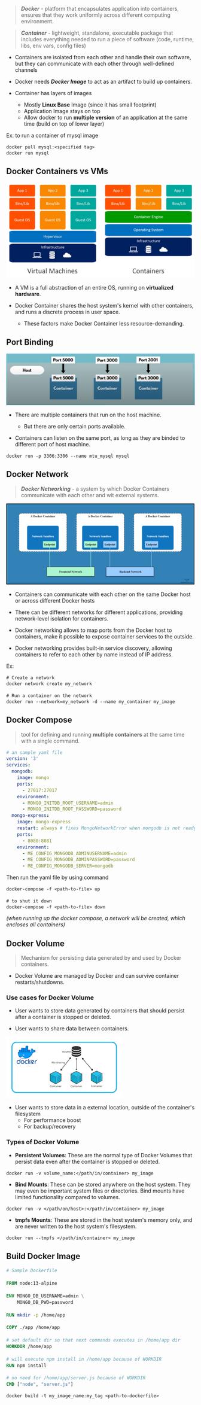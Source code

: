 > _**Docker**_ - platform that encapsulates application into containers, ensures that they work uniformly across different computing environment.

> _**Container**_ - lightweight, standalone, executable package that includes everything needed to run a piece of software (code, runtime, libs, env vars, config files)

* Containers are isolated from each other and handle their own software, but they can communicate with each other through well-defined channels

* Docker needs _**Docker Image**_ to act as an artifact to build up containers.

* Container has layers of images
    * Mostly **Linux Base** Image (since it has small footprint)
    * Application Image stays on top
    * Allow docker to run **multiple version** of an application at the same time (build on top of lower layer)

Ex: to run a container of mysql image
```pwsh
docker pull mysql:<specified tag>
docker run mysql
```

## Docker Containers vs VMs
![Docker Containers vs VMs](/Images/docker-containerized-and-vm-transparent-bg.png)

* A VM is a full abstraction of an entire OS, running on **virtualized hardware**.

* Docker Container shares the host system's kernel with other containers, and runs a discrete process in user space.
    * These factors make Docker Container less resource-demanding.

## Port Binding
![Docker port binding](/Images/docker-port-binding.png)

* There are multiple containers that run on the host machine.
    * But there are only certain ports available.

* Containers can listen on the same port, as long as they are binded to different port of host machine.

```pwsh
docker run -p 3306:3306 --name mtu_mysql mysql
```

## Docker Network

> _**Docker Networking**_ - a system by which Docker Containers communicate with each other and wit external systems.

![Docker networking](/Images/docker-networking.png)

* Containers can communicate with each other on the same Docker host or across different Docker hosts

* There can be different networks for different applications, providing network-level isolation for containers.

* Docker networking allows to map ports from the Docker host to containers, make it possible to expose container services to the outside.

* Docker networking provides built-in service discovery, allowing containers to refer to each other by name instead of IP address.

Ex:
```pwsh
# Create a network
docker network create my_network

# Run a container on the network
docker run --network=my_network -d --name my_container my_image
```

## Docker Compose
> tool for defining and running **multiple containers** at the same time with a single command.

```yaml
# an sample yaml file
version: '3'
services:
  mongodb:
    image: mongo
    ports:
      - 27017:27017
    environment:
      - MONGO_INITDB_ROOT_USERNAME=admin
      - MONGO_INITDB_ROOT_PASSWORD=password
  mongo-express:
    image: mongo-express
    restart: always # fixes MongoNetworkError when mongodb is not ready when mongo-express starts
    ports:
      - 8080:8081
    environment:
      - ME_CONFIG_MONGODB_ADMINUSERNAME=admin
      - ME_CONFIG_MONGODB_ADMINPASSWORD=password
      - ME_CONFIG_MONGODB_SERVER=mongodb
```

Then run the yaml file by using command
```shell
docker-compose -f <path-to-file> up

# to shut it down
docker-compose -f <path-to-file> down
```

_(when running up the docker compose, a network will be created, which encloses all containers)_

## Docker Volume
> Mechanism for persisting data generated by and used by Docker containers. 

* Docker Volume are managed by Docker and can survive container restarts/shutdowns.

### Use cases for Docker Volume
* User wants to store data generated by containers that should persist after a container is stopped or deleted.

* User wants to share data between containers.

![Docker Volume share data](/Images/docker-volume.png)

* User wants to store data in a external location, outside of the container's filesystem
    * For performance boost
    * For backup/recovery

### Types of Docker Volume
* **Persistent Volumes**: These are the normal type of Docker Volumes that persist data even after the container is stopped or deleted.

```pwsh
docker run -v volume_name:</path/in/container> my_image
```

* **Bind Mounts**: These can be stored anywhere on the host system. They may even be important system files or directories. Bind mounts have limited functionality compared to volumes.

```pwsh
docker run -v </path/on/host>:</path/in/container> my_image
```

* **tmpfs Mounts**: These are stored in the host system's memory only, and are never written to the host system's filesystem.

```pwsh
docker run --tmpfs </path/in/container> my_image
```

## Build Docker Image

```dockerfile
# Sample Dockerfile

FROM node:13-alpine

ENV MONGO_DB_USERNAME=admin \
    MONGO_DB_PWD=password

RUN mkdir -p /home/app

COPY ./app /home/app

# set default dir so that next commands executes in /home/app dir
WORKDIR /home/app

# will execute npm install in /home/app because of WORKDIR
RUN npm install

# no need for /home/app/server.js because of WORKDIR
CMD ["node", "server.js"]
```

```pwsh
docker build -t my_image_name:my_tag <path-to-dockerfile>
```